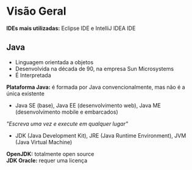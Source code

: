 # Visão Geral
**IDEs mais utilizadas:**
Eclipse IDE e IntelliJ IDEA IDE

## Java
- Linguagem orientada a objetos
- Desenvolvida na década de 90, na empresa Sun Microsystems
- É Interpretada

**Plataforma Java:** é formada por Java convencionalmente, mas não é a única existente
- Java SE (base), Java EE (desenvolvimento web), Java ME (desenvolvimento mobile e embarcados)

_"Escreva uma vez e execute em qualquer lugar"_

- JDK (Java Development Kit), JRE (Java Runtime Environment), JVM (Java Virtual Machine)

**OpenJDK:** totalmente open source <br>
**JDK Oracle:** requer uma licença